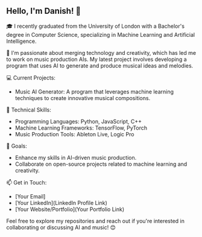 ## Hello, I'm Danish! 👋

🎓 I recently graduated from the University of London with a Bachelor's degree in Computer Science, specializing in Machine Learning and Artificial Intelligence.

🎵 I'm passionate about merging technology and creativity, which has led me to work on music production AIs. My latest project involves developing a program that uses AI to generate and produce musical ideas and melodies.

💻 Current Projects:

- Music AI Generator: A program that leverages machine learning techniques to create innovative musical compositions.

🔧 Technical Skills:

- Programming Languages: Python, JavaScript, C++
- Machine Learning Frameworks: TensorFlow, PyTorch
- Music Production Tools: Ableton Live, Logic Pro

🌟 Goals:

- Enhance my skills in AI-driven music production.
- Collaborate on open-source projects related to machine learning and creativity.

📫 Get in Touch:

- [Your Email]
- [Your LinkedIn](LinkedIn Profile Link)
- [Your Website/Portfolio](Your Portfolio Link)

Feel free to explore my repositories and reach out if you're interested in collaborating or discussing AI and music! 😊






<!--
**danishbz/danishbz** is a ✨ _special_ ✨ repository because its `README.md` (this file) appears on your GitHub profile.

Here are some ideas to get you started:

- 🔭 I’m currently working on ...
- 🌱 I’m currently learning ...
- 👯 I’m looking to collaborate on ...
- 🤔 I’m looking for help with ...
- 💬 Ask me about ...
- 📫 How to reach me: ...
- 😄 Pronouns: ...
- ⚡ Fun fact: ...
-->
